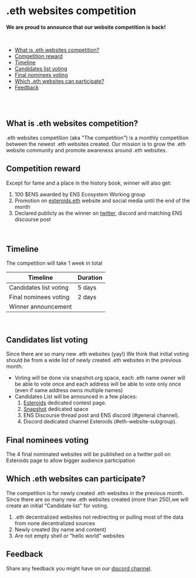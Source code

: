 # .eth websites competition

**We are proud to announce that our website competition is back!**

<br />


* [What is .eth websites competition?](#what-is-eth-websites-competition)
* [Competition reward](#competition-reward)
* [Timeline](#timeline)
* [Candidates list voting](#candidates-list-voting)
* [Final nominees voting](#final-nominees-voting)
* [Which .eth websites can participate?](#which-eth-websites-can-participate)
* [Feedback](#feedback)

<br />
<br />

## What is .eth websites competition?
.eth websites competition (aka "The competition") is a monthly competition between the newest .eth websites created.
Our mission is to grow the .eth website community and promote awareness around .eth websites.



## Competition reward
Except for fame and a place in the history book, winner will also get:
1. 100 $ENS awarded by ENS Ecosystem Working group
2. Promotion on [esteroids.eth](https://esteroids.eth.limo) website and social media until the end of the month
3. Declared publicly as the winner on [twitter](https://twitter.com/e_steroids), discord and matching ENS discourse post
 
    
<br />

## Timeline

The competition will take 1 week in total

| Timeline | Duration  | 
|---|---|
| Candidates list voting | 5 days   | 
| Final nominees voting  | 2 days  |  
| Winner announcement  |   |  

<br />

## Candidates list voting
Since there are so many new .eth websites (yay!) We think that initial voting should be from a wide list of newly created .eth websites in the previous month.

* Voting will be done via snapshot.org space, each .eth name owner will be able to vote once and each address will be able to vote only once (even if same address owns multiple names)
* Candidates List will be announced in a few places: 
    1. [Esteroids](https://esteroids.eth.limo) dedicated contest page.
    2. [Snapshot](https://snapshot.org/#/) dedicated space 
    3. ENS Discourse thread post and ENS discord (#general channel).
    4. Discord dedicated channel Esteroids (#eth-website-subgroup).


## Final nominees voting 
The 4 final nominated websites will be published on a twitter poll on Esteroids page to allow bigger audience participation



## Which .eth websites can participate?
The competition is for newly created .eth websites in the previous month.
Since there are so many new .eth websites created (more than 250),we will create an initial "Candidate list" for voting.


1. .eth decentralized websites not redirecting or pulling most of the data from none decentralized sources
2. Newly created (by name and content)
3. Are not empty shell or "hello world" websites


## Feedback
Share any feedback you might have on our [discord channel](https://discord.gg/9c2EWzjFzY).
